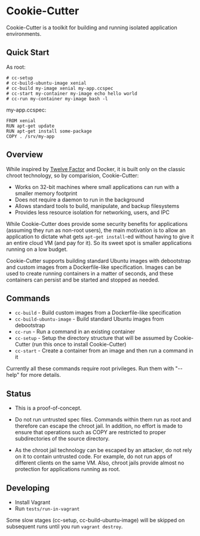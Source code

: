 # Cookie-Cutter

Cookie-Cutter is a toolkit for building and running isolated application
environments.

## Quick Start

As root:
```
# cc-setup
# cc-build-ubuntu-image xenial
# cc-build my-image xenial my-app.ccspec
# cc-start my-container my-image echo hello world
# cc-run my-container my-image bash -l
```

my-app.ccspec:
```
FROM xenial
RUN apt-get update
RUN apt-get install some-package
COPY . /srv/my-app
```

## Overview

While inspired by [Twelve Factor](12factor.net) and Docker, it is built
only on the classic chroot technology, so by comparision, Cookie-Cutter:

* Works on 32-bit machines where small applications can run with a smaller memory footprint
* Does not require a daemon to run in the background
* Allows standard tools to build, manipulate, and backup filesystems
* Provides less resource isolation for networking, users, and IPC

While Cookie-Cutter does provide some security benefits for applications
(assuming they run as non-root users), the main motivation is to allow an
application to dictate what gets `apt-get install`-ed without having to
give it an entire cloud VM (and pay for it).  So its sweet spot is smaller
applications running on a low budget.

Cookie-Cutter supports building standard Ubuntu images with debootstrap and
custom images from a Dockerfile-like specification.  Images can be used to
create running containers in a matter of seconds, and these containers can
persist and be started and stopped as needed.

## Commands

* `cc-build` - Build custom images from a Dockerfile-like specification
* `cc-build-ubuntu-image` - Build standard Ubuntu images from debootstrap
* `cc-run` - Run a command in an existing container
* `cc-setup` - Setup the directory structure that will be assumed by
  Cookie-Cutter (run this once to install Cookie-Cutter)
* `cc-start` - Create a container from an image and then run a command in
  it

Currently all these commands require root privileges.  Run them with
"--help" for more details.

## Status

* This is a proof-of-concept.

* Do not run untrusted spec files.  Commands within them run as root and
  therefore can escape the chroot jail.  In addition, no effort is made to
  ensure that operations such as COPY are restricted to proper
  subdirectories of the source directory.

* As the chroot jail technology can be escaped by an attacker, do not rely
  on it to contain untrusted code.  For example, do not run apps of
  different clients on the same VM.  Also, chroot jails provide almost no
  protection for applications running as root.

## Developing

* Install Vagrant
* Run `tests/run-in-vagrant`

Some slow stages (cc-setup, cc-build-ubuntu-image) will be skipped on
subsequent runs until you run `vagrant
destroy`.
